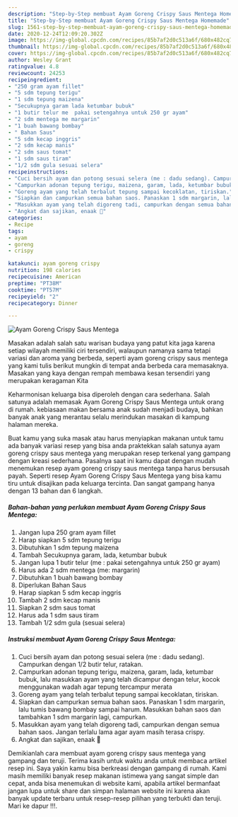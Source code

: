 ```yaml
---
description: "Step-by-Step membuat Ayam Goreng Crispy Saus Mentega Homemade"
title: "Step-by-Step membuat Ayam Goreng Crispy Saus Mentega Homemade"
slug: 1561-step-by-step-membuat-ayam-goreng-crispy-saus-mentega-homemade
date: 2020-12-24T12:09:20.302Z
image: https://img-global.cpcdn.com/recipes/85b7af2d0c513a6f/680x482cq70/ayam-goreng-crispy-saus-mentega-foto-resep-utama.jpg
thumbnail: https://img-global.cpcdn.com/recipes/85b7af2d0c513a6f/680x482cq70/ayam-goreng-crispy-saus-mentega-foto-resep-utama.jpg
cover: https://img-global.cpcdn.com/recipes/85b7af2d0c513a6f/680x482cq70/ayam-goreng-crispy-saus-mentega-foto-resep-utama.jpg
author: Wesley Grant
ratingvalue: 4.8
reviewcount: 24253
recipeingredient:
- "250 gram ayam fillet"
- "5 sdm tepung terigu"
- "1 sdm tepung maizena"
- "Secukupnya garam lada ketumbar bubuk"
- "1 butir telur me  pakai setengahnya untuk 250 gr ayam"
- "2 sdm mentega me margarin"
- "1 buah bawang bombay"
- " Bahan Saus"
- "5 sdm kecap inggris"
- "2 sdm kecap manis"
- "2 sdm saus tomat"
- "1 sdm saus tiram"
- "1/2 sdm gula sesuai selera"
recipeinstructions:
- "Cuci bersih ayam dan potong sesuai selera (me : dadu sedang). Campurkan dengan 1/2 butir telur, ratakan."
- "Campurkan adonan tepung terigu, maizena, garam, lada, ketumbar bubuk, lalu masukkan ayam yang telah dicampur dengan telur, kocok menggunakan wadah agar tepung tercampur merata"
- "Goreng ayam yang telah terbalut tepung sampai kecoklatan, tiriskan."
- "Siapkan dan campurkan semua bahan saos. Panaskan 1 sdm margarin, lalu tumis bawang bombay sampai harum. Masukkan bahan saos dan tambahkan 1 sdm margarin lagi, campurkan."
- "Masukkan ayam yang telah digoreng tadi, campurkan dengan semua bahan saos. Jangan terlalu lama agar ayam masih terasa crispy."
- "Angkat dan sajikan, enaak 💞"
categories:
- Recipe
tags:
- ayam
- goreng
- crispy

katakunci: ayam goreng crispy 
nutrition: 198 calories
recipecuisine: American
preptime: "PT38M"
cooktime: "PT57M"
recipeyield: "2"
recipecategory: Dinner

---
```



![Ayam Goreng Crispy Saus Mentega](https://img-global.cpcdn.com/recipes/85b7af2d0c513a6f/680x482cq70/ayam-goreng-crispy-saus-mentega-foto-resep-utama.jpg)

Masakan adalah salah satu warisan budaya yang patut kita jaga karena setiap wilayah memiliki ciri tersendiri, walaupun namanya sama tetapi variasi dan aroma yang berbeda, seperti ayam goreng crispy saus mentega yang kami tulis berikut mungkin di tempat anda berbeda cara memasaknya. Masakan yang kaya dengan rempah membawa kesan tersendiri yang merupakan keragaman Kita



Keharmonisan keluarga bisa diperoleh dengan cara sederhana. Salah satunya adalah memasak Ayam Goreng Crispy Saus Mentega untuk orang di rumah. kebiasaan makan bersama anak sudah menjadi budaya, bahkan banyak anak yang merantau selalu merindukan masakan di kampung halaman mereka.

Buat kamu yang suka masak atau harus menyiapkan makanan untuk tamu ada banyak variasi resep yang bisa anda praktekkan salah satunya ayam goreng crispy saus mentega yang merupakan resep terkenal yang gampang dengan kreasi sederhana. Pasalnya saat ini kamu dapat dengan mudah menemukan resep ayam goreng crispy saus mentega tanpa harus bersusah payah.
Seperti resep Ayam Goreng Crispy Saus Mentega yang bisa kamu tiru untuk disajikan pada keluarga tercinta. Dan sangat gampang hanya dengan 13 bahan dan 6 langkah.


<!--inarticleads1-->

##### Bahan-bahan yang perlukan membuat Ayam Goreng Crispy Saus Mentega:

1. Jangan lupa 250 gram ayam fillet
1. Harap siapkan 5 sdm tepung terigu
1. Dibutuhkan 1 sdm tepung maizena
1. Tambah Secukupnya garam, lada, ketumbar bubuk
1. Jangan lupa 1 butir telur (me : pakai setengahnya untuk 250 gr ayam)
1. Harus ada 2 sdm mentega (me: margarin)
1. Dibutuhkan 1 buah bawang bombay
1. Diperlukan  Bahan Saus
1. Harap siapkan 5 sdm kecap inggris
1. Tambah 2 sdm kecap manis
1. Siapkan 2 sdm saus tomat
1. Harus ada 1 sdm saus tiram
1. Tambah 1/2 sdm gula (sesuai selera)




<!--inarticleads2-->

##### Instruksi membuat  Ayam Goreng Crispy Saus Mentega:

1. Cuci bersih ayam dan potong sesuai selera (me : dadu sedang). Campurkan dengan 1/2 butir telur, ratakan.
1. Campurkan adonan tepung terigu, maizena, garam, lada, ketumbar bubuk, lalu masukkan ayam yang telah dicampur dengan telur, kocok menggunakan wadah agar tepung tercampur merata
1. Goreng ayam yang telah terbalut tepung sampai kecoklatan, tiriskan.
1. Siapkan dan campurkan semua bahan saos. Panaskan 1 sdm margarin, lalu tumis bawang bombay sampai harum. Masukkan bahan saos dan tambahkan 1 sdm margarin lagi, campurkan.
1. Masukkan ayam yang telah digoreng tadi, campurkan dengan semua bahan saos. Jangan terlalu lama agar ayam masih terasa crispy.
1. Angkat dan sajikan, enaak 💞




Demikianlah cara membuat ayam goreng crispy saus mentega yang gampang dan teruji. Terima kasih untuk waktu anda untuk membaca artikel resep ini. Saya yakin kamu bisa berkreasi dengan gampang di rumah. Kami masih memiliki banyak resep makanan istimewa yang sangat simple dan cepat, anda bisa menemukan di website kami, apabila artikel bermanfaat jangan lupa untuk share dan simpan halaman website ini karena akan banyak update terbaru untuk resep-resep pilihan yang terbukti dan teruji. Mari ke dapur !!!. 

